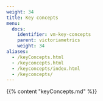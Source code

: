 ```yaml
---
weight: 34
title: Key concepts
menu:
  docs:
    identifier: vm-key-concepts
    parent: victoriametrics
    weight: 34
aliases:
  - /keyConcepts.html
  - /keyсoncepts.html
  - /keyconcepts/index.html
  - /keyconcepts/
---
```

{{% content "keyConcepts.md" %}}